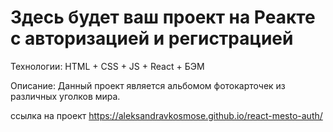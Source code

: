 # Здесь будет ваш проект на Реакте с авторизацией и регистрацией

Технологии: HTML + CSS + JS + React + БЭМ

Описание: Данный проект является альбомом фотокарточек из различных уголков мира. 

ссылка на проект https://aleksandravkosmose.github.io/react-mesto-auth/